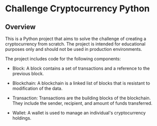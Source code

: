 # Challenge Cryptocurrency Python 
## Overview
This is a Python project that aims to solve the challenge of creating a cryptocurrency from scratch. The project is intended for educational purposes only and should not be used in production environments.

The project includes code for the following components:

* Block: A block contains a set of transactions and a reference to the previous block.

* Blockchain: A blockchain is a linked list of blocks that is resistant to modification of the data.

* Transaction: Transactions are the building blocks of the blockchain. They include the sender, recipient, and amount of funds transferred.

* Wallet: A wallet is used to manage an individual's cryptocurrency holdings.

